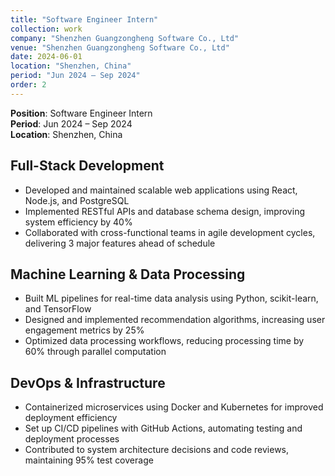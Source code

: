 ```yaml
---
title: "Software Engineer Intern"
collection: work
company: "Shenzhen Guangzongheng Software Co., Ltd"
venue: "Shenzhen Guangzongheng Software Co., Ltd"
date: 2024-06-01
location: "Shenzhen, China"
period: "Jun 2024 – Sep 2024"
order: 2
---
```


**Position**: Software Engineer Intern  
**Period**: Jun 2024 – Sep 2024  
**Location**: Shenzhen, China

## Full-Stack Development
- Developed and maintained scalable web applications using React, Node.js, and PostgreSQL
- Implemented RESTful APIs and database schema design, improving system efficiency by 40%
- Collaborated with cross-functional teams in agile development cycles, delivering 3 major features ahead of schedule

## Machine Learning & Data Processing
- Built ML pipelines for real-time data analysis using Python, scikit-learn, and TensorFlow
- Designed and implemented recommendation algorithms, increasing user engagement metrics by 25%
- Optimized data processing workflows, reducing processing time by 60% through parallel computation

## DevOps & Infrastructure
- Containerized microservices using Docker and Kubernetes for improved deployment efficiency
- Set up CI/CD pipelines with GitHub Actions, automating testing and deployment processes
- Contributed to system architecture decisions and code reviews, maintaining 95% test coverage

